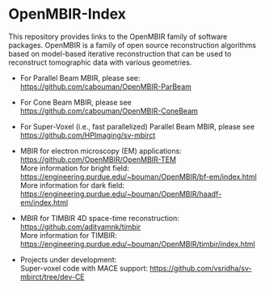 # OpenMBIR-Index

This repository provides links to the OpenMBIR family of software packages. OpenMBIR is a family of open source reconstruction algorithms based on model-based iterative reconstruction that can be used to reconstruct tomographic data with various geometries.

* For Parallel Beam MBIR, please see: https://github.com/cabouman/OpenMBIR-ParBeam

* For Cone Beam MBIR, please see https://github.com/cabouman/OpenMBIR-ConeBeam

* For Super-Voxel (i.e., fast parallelized) Parallel Beam MBIR, please see https://github.com/HPImaging/sv-mbirct 

* MBIR for electron microscopy (EM) applications: https://github.com/OpenMBIR/OpenMBIR-TEM  
More information for bright field: https://engineering.purdue.edu/~bouman/OpenMBIR/bf-em/index.html  
More information for dark field: https://engineering.purdue.edu/~bouman/OpenMBIR/haadf-em/index.html

* MBIR for TIMBIR 4D space-time reconstruction: https://github.com/adityamnk/timbir  
More information for TIMBIR: https://engineering.purdue.edu/~bouman/OpenMBIR/timbir/index.html

* Projects under development:  
Super-voxel code with MACE support: https://github.com/vsridha/sv-mbirct/tree/dev-CE
